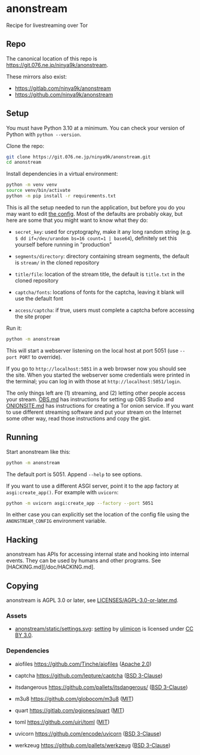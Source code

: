 # anonstream

Recipe for livestreaming over Tor

## Repo

The canonical location of this repo is
<https://git.076.ne.jp/ninya9k/anonstream>.

These mirrors also exist:
* <https://gitlab.com/ninya9k/anonstream>
* <https://github.com/ninya9k/anonstream>

## Setup

You must have Python 3.10 at a minimum.  You can check your version of
Python with `python --version`.

Clone the repo:
```sh
git clone https://git.076.ne.jp/ninya9k/anonstream.git
cd anonstream
```

Install dependencies in a virtual environment:
```sh
python -m venv venv
source venv/bin/activate
python -m pip install -r requirements.txt
```

This is all the setup needed to run the application, but before you do
you may want to edit [the config](config.toml).  Most of the defaults
are probably okay, but here are some that you might want to know what
they do:

* `secret_key`:
  used for cryptography, make it any long random string (e.g.
  `$ dd if=/dev/urandom bs=16 count=1 | base64`), definitely set this
  yourself before running in "production"

* `segments/directory`:
  directory containing stream segments, the default is `stream/` in
  the cloned repository

* `title/file`:
  location of the stream title, the default is `title.txt` in the
  cloned repository

* `captcha/fonts`:
  locations of fonts for the captcha, leaving it blank will use the
  default font

* `access/captcha`:
  if true, users must complete a captcha before accessing the site
  proper

Run it:
```sh
python -m anonstream
```

This will start a webserver listening on the local host at port 5051
(use `--port PORT` to override).

If you go to `http://localhost:5051` in a web browser now you should see
the site.  When you started the webserver some credentials were printed
in the terminal; you can log in with those at
`http://localhost:5051/login`.

The only things left are (1) streaming, and (2) letting other people
access your stream.  [OBS.md](doc/guide/OBS.md) has instructions for
setting up OBS Studio and [ONIONSITE.md](doc/guide/ONIONSITE.md) has
instructions for creating a Tor onion service.  If you want to use
different streaming software and put your stream on the Internet some
other way, read those instructions and copy the gist.

## Running

Start anonstream like this:
```sh
python -m anonstream
```
The default port is 5051. Append `--help` to see options.

If you want to use a different ASGI server, point it to the app factory
at `asgi:create_app()`.  For example with `uvicorn`:
```sh
python -m uvicorn asgi:create_app --factory --port 5051
```

In either case you can explicitly set the location of the config file
using the `ANONSTREAM_CONFIG` environment variable.

## Hacking

anonstream has APIs for accessing internal state and hooking into
internal events. They can be used by humans and other programs.  See
[HACKING.md][/doc/HACKING.md].

## Copying

anonstream is AGPL 3.0 or later, see
[LICENSES/AGPL-3.0-or-later.md][licence].

### Assets

* [anonstream/static/settings.svg][settings.svg]:
  [setting](https://thenounproject.com/icon/setting-685325/) by
  [ulimicon](https://thenounproject.com/unlimicon/) is licensed under
  [CC BY 3.0](https://creativecommons.org/licenses/by/3.0/).

### Dependencies

* aiofiles <https://github.com/Tinche/aiofiles>
  ([Apache 2.0][aiofiles])

* captcha <https://github.com/lepture/captcha>
  ([BSD 3-Clause][captcha])

* itsdangerous <https://github.com/pallets/itsdangerous/>
  ([BSD 3-Clause][itsdangerous])

* m3u8 <https://github.com/globocom/m3u8>
  ([MIT][m3u8])

* quart <https://gitlab.com/pgjones/quart>
  ([MIT][quart])

* toml <https://github.com/uiri/toml>
  ([MIT][toml])

* uvicorn <https://github.com/encode/uvicorn>
  ([BSD 3-Clause][uvicorn])

* werkzeug <https://github.com/pallets/werkzeug>
  ([BSD 3-Clause][werkzeug])

[licence]: https://git.076.ne.jp/ninya9k/anonstream/src/branch/master/LICENSES/AGPL-3.0-or-later.md
[settings.svg]: https://git.076.ne.jp/ninya9k/anonstream/src/branch/master/anonstream/static/settings.svg

[aiofiles]: https://github.com/Tinche/aiofiles/blob/master/LICENSE
[captcha]: https://github.com/lepture/captcha/blob/master/LICENSE
[itsdangerous]: https://github.com/pallets/itsdangerous/blob/main/LICENSE.rst
[m3u8]: https://github.com/globocom/m3u8/blob/master/LICENSE
[quart]: https://gitlab.com/pgjones/quart/-/blob/main/LICENSE
[toml]: https://github.com/uiri/toml/blob/master/LICENSE
[uvicorn]: https://github.com/encode/uvicorn/blob/master/LICENSE.md
[werkzeug]: https://github.com/pallets/werkzeug/blob/main/LICENSE.rst
